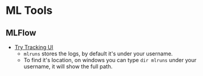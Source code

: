# ML Tools

## MLFlow
* [Try Tracking UI][1]
  * `mlruns` stores the logs, by default it's under your username.
  * To find it's location, on windows you can type `dir mlruns` under your username, it will show the full path.


[1]:https://github.com/hanhanwu/Hanhan_Data_Science_Practice/blob/master/ML_Tools/try_mlflow_trackingUI.ipynb
